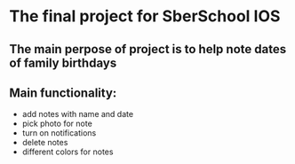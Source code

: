 # The final project for SberSchool IOS

## The main perpose of project is to help note dates of family birthdays

## Main functionality:
- add notes with name and date
- pick photo for note
- turn on notifications
- delete notes
- different colors for notes
